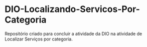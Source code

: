 # DIO-Localizando-Servicos-Por-Categoria
Repositório criado para concluir a atividade da DIO na atividade de Localizar Serviços por categoria.
